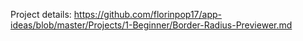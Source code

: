 Project details: https://github.com/florinpop17/app-ideas/blob/master/Projects/1-Beginner/Border-Radius-Previewer.md
